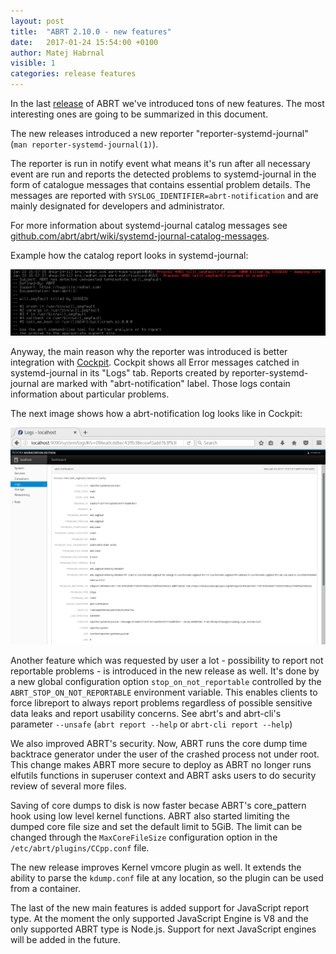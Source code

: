 ```yaml
---
layout: post
title:  "ABRT 2.10.0 - new features"
date:   2017-01-24 15:54:00 +0100
author: Matej Habrnal
visible: 1
categories: release features
---
```

In the last [release](https://github.com/abrt/abrt/blob/master/CHANGELOG.md#2100) of ABRT we've introduced tons of new features. The most
interesting ones are going to be summarized in this document.

The new releases introduced a new reporter "reporter-systemd-journal" (`man
reporter-systemd-journal(1)`).

The reporter is run in notify event what means it's run after all necessary
event are run and reports the detected problems to systemd-journal in the form of
catalogue messages that contains essential problem details. The messages are
reported with `SYSLOG_IDENTIFIER=abrt-notification` and are mainly designated for
developers and administrator.

For more information about systemd-journal catalog messages see [github.com/abrt/abrt/wiki/systemd-journal-catalog-messages](https://github.com/abrt/abrt/wiki/systemd-journal-catalog-messages).

Example how the catalog report looks in systemd-journal:

[![reporter-journal screenshot](/assets/reporter_journal.png)](/assets/reporter_journal.png)

Anyway, the main reason why the reporter was introduced is better integration with [Cockpit](http://cockpit-project.org/). Cockpit shows all Error messages catched in systemd-journal in its "Logs" tab. Reports created by reporter-systemd-journal are marked with "abrt-notification" label. Those logs contain information about particular problems. 

The next image shows how a abrt-notification log looks like in Cockpit:

[![Cockpit screenshot](/assets/cockpit.png)](/assets/cockpit.png)

Another feature which was requested by user a lot - possibility to
report not reportable problems - is introduced in the new release as well.
It's done by a new global configuration option `stop_on_not_reportable`
controlled by the `ABRT_STOP_ON_NOT_REPORTABLE` environment variable.
This enables clients to force libreport to always report problems regardless of
possible sensitive data leaks and report usability concerns. See abrt's and
abrt-cli's parameter `--unsafe` (`abrt report --help` or `abrt-cli report --help`)

We also improved ABRT's security. Now, ABRT runs the core dump time backtrace
generator under the user of the crashed process not under root. This change
makes ABRT more secure to deploy as ABRT no longer runs elfutils functions in
superuser context and ABRT asks users to do security review of several more files.

Saving of core dumps to disk is now faster becase ABRT's core_pattern hook 
using low level kernel functions. ABRT also started limiting the dumped core 
file size and set the default limit to 5GiB.
The limit can be changed through the `MaxCoreFileSize` configuration option in
the `/etc/abrt/plugins/CCpp.conf` file.

The new release improves Kernel vmcore plugin as well. It extends the ability 
to parse the `kdump.conf` file at any location, so the plugin can be used from a 
container.

The last of the new main features is added support for JavaScript report type.
At the moment the only supported JavaScript Engine is V8 and the only supported 
ABRT type is Node.js. Support for next JavaScript engines will be added in the 
future.
